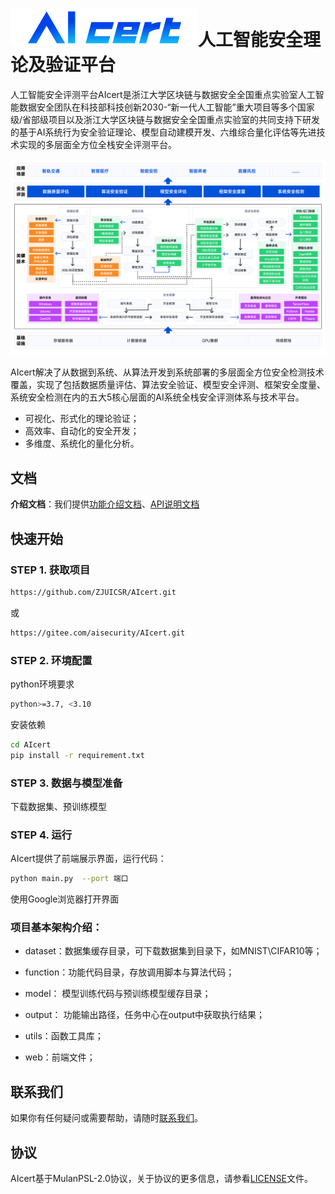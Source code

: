 
# ![AIcert](web/static/img/logo.svg)人工智能安全理论及验证平台
人工智能安全评测平台AIcert是浙江大学区块链与数据安全全国重点实验室人工智能数据安全团队在科技部科技创新2030-“新一代人工智能”重大项目等多个国家级/省部级项目以及浙江大学区块链与数据安全全国重点实验室的共同支持下研发的基于AI系统行为安全验证理论、模型自动建模开发、六维综合量化评估等先进技术实现的多层面全方位全栈安全评测平台。

<!-- <video id="video" controls="" preload="none" poster="封面">
      <source id="mp4" src="web/static/img/architecture.mp4" type="video/mp4"> 
</video>-->
![Architecture](web/static/img/panorama.svg) 

AIcert解决了从数据到系统、从算法开发到系统部署的多层面全方位安全检测技术覆盖，实现了包括数据质量评估、算法安全验证、模型安全评测、框架安全度量、系统安全检测在内的五大5核心层面的AI系统全栈安全评测体系与技术平台。

- 可视化、形式化的理论验证；
- 高效率、自动化的安全开发；
- 多维度、系统化的量化分析。

## 文档

**介绍文档**：我们提供[功能介绍文档](web/static/pdf/AI%E5%B9%B3%E5%8F%B0%E4%BB%8B%E7%BB%8D%E6%96%87%E6%A1%A3v8.pdf)、[API说明文档](https://n1nltex7w5.feishu.cn/docx/LbN2dsyYZo4jn9xCMm5c3HEdnSf?from=from_copylink)

## 快速开始

<!-- ### 平台整体部署 -->
### STEP 1. 获取项目
```bash
https://github.com/ZJUICSR/AIcert.git
``` 
或
```bash
https://gitee.com/aisecurity/AIcert.git
``` 
### STEP 2. 环境配置
python环境要求
```bash
python>=3.7, <3.10
```
安装依赖
```bash
cd AIcert
pip install -r requirement.txt
```

### STEP 3. 数据与模型准备
下载数据集、预训练模型
<!-- 数据集下载：
```bash

```

模型下载：
```bash

```-->

### STEP 4. 运行

AIcert提供了前端展示界面，运行代码：
```bash
python main.py  --port 端口
```
使用Google浏览器打开界面


 ### 项目基本架构介绍：
 <!-- - config: web运行时的设置（不需要管）   -->
<!-- - logs: 日志存储文件，暂时没做   -->
 - dataset：数据集缓存目录，可下载数据集到目录下，如MNIST\CIFAR10等；

 - function：功能代码目录，存放调用脚本与算法代码；

 - model： 模型训练代码与预训练模型缓存目录；

 - output： 功能输出路径，任务中心在output中获取执行结果；

 - utils：函数工具库； 

 - web：前端文件；  

<!-- ### web目录：

static 为静态目录，其下的所有文件在整个flask框架启动后，前端都可以访问到，flask也可以自行指定static目录  
templates：存储所有的前端html页面  
view：后台与前端的接口，每个python文件为一个蓝图，在flask生成时需要进行注册。 -->

## 联系我们
如果你有任何疑问或需要帮助，请随时[联系我们](zju.aicert@gmail.com)。

## 协议
AIcert基于MulanPSL-2.0协议，关于协议的更多信息，请参看[LICENSE](https://github.com/ZJUICSR/AIcert/blob/main/LICENSE)文件。